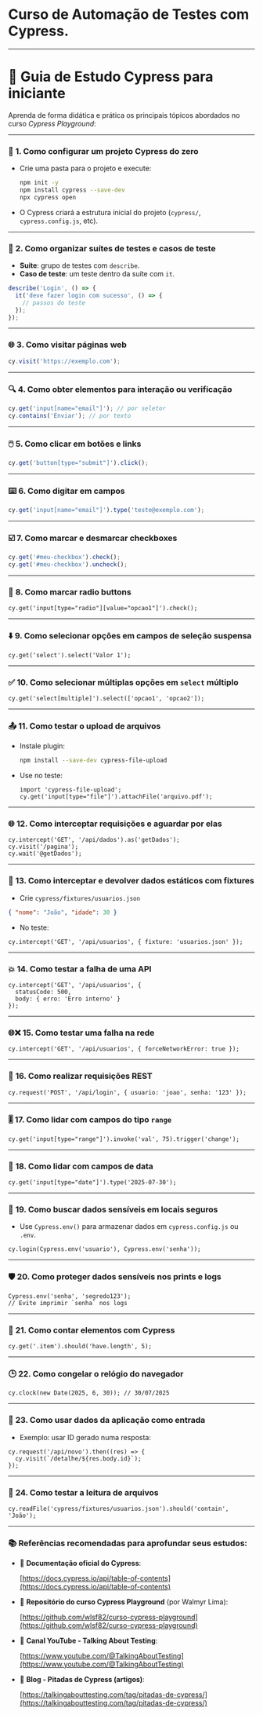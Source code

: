 # Curso de Automação de Testes com Cypress.

---

# 🧪 **Guia de Estudo Cypress para iniciante**

Aprenda de forma didática e prática os principais tópicos abordados no curso *Cypress Playground*:

---

### 🔧 **1. Como configurar um projeto Cypress do zero**

- Crie uma pasta para o projeto e execute:
    
    ```bash
    npm init -y
    npm install cypress --save-dev
    npx cypress open
    
    ```
    
- O Cypress criará a estrutura inicial do projeto (`cypress/`, `cypress.config.js`, etc).

---

### 📁 **2. Como organizar suítes de testes e casos de teste**

- **Suíte**: grupo de testes com `describe`.
- **Caso de teste**: um teste dentro da suíte com `it`.

```jsx
describe('Login', () => {
  it('deve fazer login com sucesso', () => {
    // passos do teste
  });
});

```

---

### 🌐 **3. Como visitar páginas web**

```jsx
cy.visit('https://exemplo.com');

```

---

### 🔍 **4. Como obter elementos para interação ou verificação**

```jsx
cy.get('input[name="email"]'); // por seletor
cy.contains('Enviar'); // por texto

```

---

### 🖱️ **5. Como clicar em botões e links**

```jsx
cy.get('button[type="submit"]').click();

```

---

### ⌨️ **6. Como digitar em campos**

```jsx
cy.get('input[name="email"]').type('teste@exemplo.com');

```

---

### ☑️ **7. Como marcar e desmarcar checkboxes**

```jsx
cy.get('#meu-checkbox').check();
cy.get('#meu-checkbox').uncheck();

```

---

### 🔘 **8. Como marcar radio buttons**

```
cy.get('input[type="radio"][value="opcao1"]').check();

```

---

### ⬇️ **9. Como selecionar opções em campos de seleção suspensa**

```
cy.get('select').select('Valor 1');

```

---

### ✅ **10. Como selecionar múltiplas opções em `select` múltiplo**

```
cy.get('select[multiple]').select(['opcao1', 'opcao2']);

```

---

### 📤 **11. Como testar o upload de arquivos**

- Instale plugin:
    
    ```bash
    npm install --save-dev cypress-file-upload
    
    ```
    
- Use no teste:
    
    ```
    import 'cypress-file-upload';
    cy.get('input[type="file"]').attachFile('arquivo.pdf');
    
    ```
    

---

### 🌐 **12. Como interceptar requisições e aguardar por elas**

```
cy.intercept('GET', '/api/dados').as('getDados');
cy.visit('/pagina');
cy.wait('@getDados');

```

---

### 🧪 **13. Como interceptar e devolver dados estáticos com fixtures**

- Crie `cypress/fixtures/usuarios.json`

```json
{ "nome": "João", "idade": 30 }

```

- No teste:

```
cy.intercept('GET', '/api/usuarios', { fixture: 'usuarios.json' });

```

---

### 💥 **14. Como testar a falha de uma API**

```
cy.intercept('GET', '/api/usuarios', {
  statusCode: 500,
  body: { erro: 'Erro interno' }
});

```

---

### 🌐❌ **15. Como testar uma falha na rede**

```
cy.intercept('GET', '/api/usuarios', { forceNetworkError: true });

```

---

### 🔁 **16. Como realizar requisições REST**

```
cy.request('POST', '/api/login', { usuario: 'joao', senha: '123' });

```

---

### 🎚️ **17. Como lidar com campos do tipo `range`**

```
cy.get('input[type="range"]').invoke('val', 75).trigger('change');

```

---

### 📅 **18. Como lidar com campos de data**

```
cy.get('input[type="date"]').type('2025-07-30');

```

---

### 🔐 **19. Como buscar dados sensíveis em locais seguros**

- Use `Cypress.env()` para armazenar dados em `cypress.config.js` ou `.env`.

```
cy.login(Cypress.env('usuario'), Cypress.env('senha'));

```

---

### 🛡️ **20. Como proteger dados sensíveis nos prints e logs**

```
Cypress.env('senha', 'segredo123');
// Evite imprimir `senha` nos logs

```

---

### 🔢 **21. Como contar elementos com Cypress**

```
cy.get('.item').should('have.length', 5);

```

---

### 🕒 **22. Como congelar o relógio do navegador**

```
cy.clock(new Date(2025, 6, 30)); // 30/07/2025

```

---

### 🔄 **23. Como usar dados da aplicação como entrada**

- Exemplo: usar ID gerado numa resposta:

```
cy.request('/api/novo').then((res) => {
  cy.visit(`/detalhe/${res.body.id}`);
});

```

---

### 📂 **24. Como testar a leitura de arquivos**

```
cy.readFile('cypress/fixtures/usuarios.json').should('contain', 'João');

```

---

### 📚 Referências recomendadas para aprofundar seus estudos:

- 📘 **Documentação oficial do Cypress**:
    
    [https://docs.cypress.io/api/table-of-contents](https://docs.cypress.io/api/table-of-contents)
    
- 🧪 **Repositório do curso Cypress Playground** (por Walmyr Lima):
    
    [https://github.com/wlsf82/curso-cypress-playground](https://github.com/wlsf82/curso-cypress-playground)
    
- 🎥 **Canal YouTube - Talking About Testing**:
    
    [https://www.youtube.com/@TalkingAboutTesting](https://www.youtube.com/@TalkingAboutTesting)
    
- 🧂 **Blog - Pitadas de Cypress (artigos)**:
    
    [https://talkingabouttesting.com/tag/pitadas-de-cypress/](https://talkingabouttesting.com/tag/pitadas-de-cypress/)
